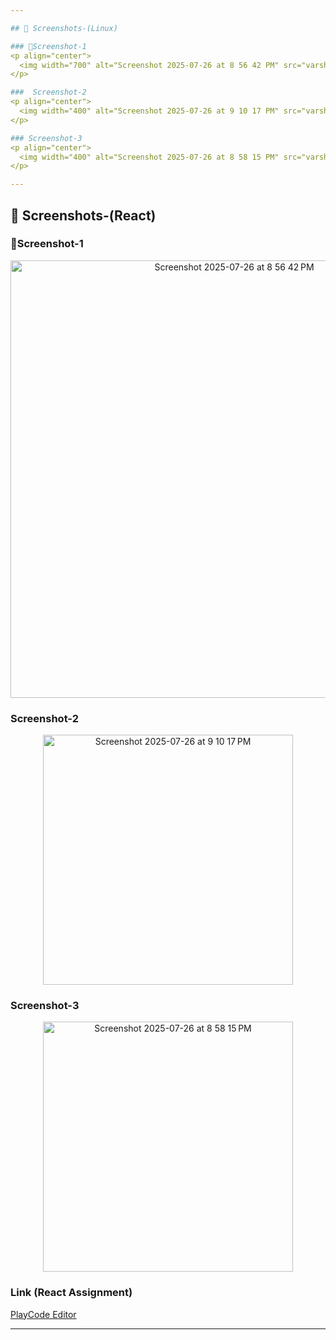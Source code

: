```yaml
---

## 📸 Screenshots-(Linux)

### 📂Screenshot-1
<p align="center">
  <img width="700" alt="Screenshot 2025-07-26 at 8 56 42 PM" src="varsha_linux_assignment/Screenshot-1.png" />
</p>

###  Screenshot-2
<p align="center">
  <img width="400" alt="Screenshot 2025-07-26 at 9 10 17 PM" src="varsha_linux_assignment/Screenshot-2.png" />
</p>

### Screenshot-3
<p align="center">
  <img width="400" alt="Screenshot 2025-07-26 at 8 58 15 PM" src="varsha_linux_assignment/Screenshot-3.png" />
</p>

---
```

## 📸 Screenshots-(React)

### 📂Screenshot-1
<p align="center">
  <img width="700" alt="Screenshot 2025-07-26 at 8 56 42 PM" src="Varsha.H_React_Assignment/Screenshot 2025-07-25 at 7.12.08 PM.png" />
</p>

###  Screenshot-2
<p align="center">
  <img width="400" alt="Screenshot 2025-07-26 at 9 10 17 PM" src="Varsha.H_React_Assignment/Screenshot 2025-07-25 at 7.12.48 PM.png" />
</p>

### Screenshot-3
<p align="center">
  <img width="400" alt="Screenshot 2025-07-26 at 8 58 15 PM" src="Varsha.H_React_Assignment/Screenshot 2025-07-28 at 6.58.17 PM.png" />
</p>

### Link (React Assignment) 
 [PlayCode Editor](https://playcode.io/2472594)
 
---

